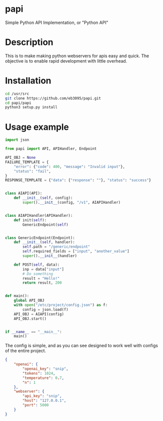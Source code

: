 # papi
Simple Python API Implementation, or "Python API"

# Description
This is to make making python webservers for apis easy and quick. The objective is to enable
rapid development with little overhead.

# Installation
```bash
cd /usr/src
git clone https://github.com/eb3095/papi.git
cd papi/papi
python3 setup.py install
```

# Usage example
```python
import json

from papi import API, APIHandler, Endpoint

API_OBJ = None
FAILURE_TEMPLATE = {
    "error": {"code": 400, "message": "Invalid input"},
    "status": "fail",
}
RESPONSE_TEMPLATE = {"data": {"response": ""}, "status": "success"}


class AIAPI(API):
    def __init__(self, config):
        super().__init__(config, "/v1", AIAPIHandler)


class AIAPIHandler(APIHandler):
    def init(self):
        GenericEndpoint(self)


class GenericEndpoint(Endpoint):
    def __init__(self, handler):
        self.path = "/generic/endpoint"
        self.required_fields = ["input", "another_value"]
        super().__init__(handler)

    def POST(self, data):
        inp = data["input"]
        # Do something
        result = "Hello!"
        return result, 200


def main():
    global API_OBJ
    with open("/etc/project/config.json") as f:
        config = json.load(f)
    API_OBJ = AIAPI(config)
    API_OBJ.start()


if __name__ == "__main__":
    main()
```

The config is simple, and as you can see designed to work well with configs of the entire project.

```json
{
    "openai": {
        "openai_key": "snip",
        "tokens": 1024,
        "temperature": 0.7,
        "n": 1
    },
    "webserver": {
        "api_key": "snip",
        "host": "127.0.0.1",
        "port": 5000
    }
}
```